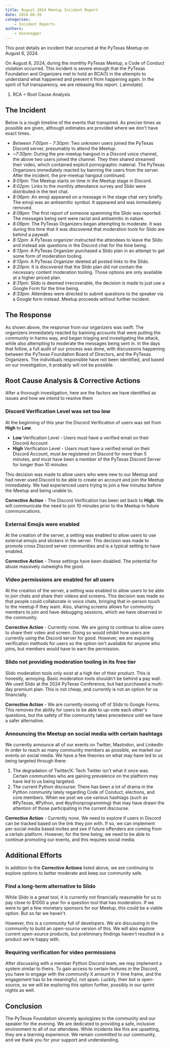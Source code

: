 ```yaml
---
title: August 2024 Meetup Incident Report
date: 2024-08-26
categories: 
    - Incident Reports
authors:
    - masonegger
---
```


This post details an incident that occurred at the PyTexas Meetup on August 6, 2024.

<!-- more -->

On August 6, 2024, during the monthly PyTexas Meetup, a Code of Conduct
violation occurred. This incident is severe enough that the PyTexas Foundation
and Organizers met to hold an RCA(1) in the attempts to understand what happened
and prevent it from happening again. In the spirit of full transparency, we are
releasing this report.
{.annotate}

1. RCA = Root Cause Analysis

## The Incident
Below is a rough timeline of the events that transpired. As precise times as possible
are given, although estimates are provided where we don't have exact times. 

* *Between 7:00pm - 7:30pm*: Two unknown users joined the PyTexas
    Discord server, presumably to attend the Meetup.
* *~7:30pm*: During the pre-meetup hangout in a Discord voice channel,
    the above two users joined the channel. They then shared streamed their video,
    which contained explicit pornographic material. The PyTexas Organizers immediately 
    reacted by banning the users from the server. After the incident, the pre-meetup
    hangout continued.
* *8:01pm*: The Meetup starts on time in the Meetup stage in Discord.
* *8:02pm*: Links to the monthly attendance survey and Slido were
    distributed in the text chat.
* *8:06pm*: An emoji appeared on a message in the stage chat very
    briefly. The emoji was an antisemitic symbol. It appeared and was immediately 
    removed.
* *8:08pm*: The first report of someone spamming the Slido was reported.
    The messages being sent were racist and antisemitic in nature. 
* *8:09pm*: The PyTexas Organizers began attempting to moderate. It was during
    this time that it was discovered that moderation tools for Slido are behind 
    a paywall.
* *8:12pm*: A PyTexas organizer instructed the attendees to leave the Slido and
    instead ask questions in the Discord chat for the time being.
* *8:13pm*: A PyTexas Organizer purchased a Slido plan in an attempt to get some
    form of moderation tooling.
* *8:13pm*: A PyTexas Organizer deleted all posted links to the Slido.
* *8:20pm*: It is discovered that the Slido plan did not contain the necessary 
    content moderation tooling. Those options are only available at a higher priced
    plan.
* *8:31pm*: Slido is deemed irrecoverable, the decision is made to just use a
    Google Form for the time being.
* *8:33pm*: Attendees were directed to submit questions to the speaker via a Google
    form instead. Meetup proceeds without further incident.

## The Response

As shown above, the response from our organizers was swift. The organizers 
immediately reacted by banning accounts that were putting the community in harms
way, and began triaging and investigating the attack, while also attempting to 
moderate the messages being sent in. In the days that follow, a full audit of our
process was done, with discussions happening between the PyTexas Foundation Board
of Directors, and the PyTexas Organizers. The individuals responsible have not
been identified, and based on our investigation, it probably will not be possible.

## Root Cause Analysis & Corrective Actions

After a thorough investigation, here are the factors we have identified as issues
and how we intend to resolve them

### Discord Verification Level was set too low
At the beginning of this year the Discord Verification of users was set from **High** to **Low**. 

* **Low** Verification Level - Users must have a verified email on their
Discord Account
* **High** Verification Level - Users must have a verified email on their
Discord Account, must be registered on Discord for more than 5 minutes,
and must have been a member of the PyTexas Discord Server for longer than
10 minutes

This decision was made to allow users who were new to our Meetup and had never 
used Discord to be able to create an account and join the Meetup immediately. 
We had experienced users trying to join a few minutes before the Meetup and being 
unable to.

**Corrective Action** - The Discord Verification has been set back to **High**.
We will communicate the need to join 10 minutes prior to the Meetup in future
communications.

### External Emojis were enabled
At the creation of the server, a setting was enabled to allow users to use external 
emojis and stickers in the server. This decision was made to promote cross Discord 
server communities and is a typical setting to have enabled.

**Corrective Action** - These settings have been disabled. The potential for 
abuse massively outweighs the good.

### Video permissions are enabled for all users
At the creation of the server, a setting was enabled to allow users to be able 
to join chats and share their videos and screens. This decision was made so that 
people could collaborate in voice chats, bringing that in-person touch to the 
meetup if they want. Also, sharing screens allows for community members to join 
and have debugging sessions, which we have observed in the community.

**Corrective Action** - Currently none. We are going to continue to allow users 
to share their video and screen. Doing so would inhibit how users are currently 
using the Discord server for good. However, we are exploring verification methods 
for users so the option isn't available for anyone who joins, but members would 
have to earn the permission.

### Slido not providing moderation tooling in its free tier
Slido moderation tools only exist at a high tier of their product. This is honestly,
annoying. Basic moderation tools shouldn't be behind a pay wall. We used Slido 
at the 2024 PyTexas Conference, but had purchased a multi-day premium plan. 
This is not cheap, and currently is not an option for us financially.

**Corrective Action** - We are currently moving off of Slido to Google Forms.
This removes the ability for users to be able to up-vote each other's questions,
but the safety of the community takes precedence until we have a safer alternative.

### Announcing the Meetup on social media with certain hashtags
We currently announce all of our events on Twitter, Mastodon, and LinkedIn
In order to reach as many community members as possible, we market our events
on social media. We have a few theories on what may have led to us being targeted
through there:

1. The degradation of Twitter/X: Tech Twitter isn't what it once was. 
   Certain communities who are gaining prevalence on the platform may have
   led to us being targeted. 
2. The current Python discourse: There has been a lot of drama in the Python
    community lately regarding Code of Conduct, elections, and core members. 
    When we post we use various hashtags (such as #PyTexas, #Python, and
    #pythonprogramming) that may have drawn the attention of those participating
    in the current discourse.

**Corrective Action** - Currently none. We need to explore if users in Discord
can be tracked based on the link they join with. If so, we can implement per-social
media based invites and see if future offenders are coming from a certain platform.
However, for the time being, we need to be able to continue promoting our events, 
and this requires social media.

## Additional Efforts

In addition to the **Corrective Actions** listed above, we are continuing to explore
options to better moderate and keep our community safe.

### Find a long-term alternative to Slido
While Slido is a great tool, it is currently not financially reasonable for us to
pay close to $1000 a year for a question tool that has moderation. If we were to 
get a few monetary sponsors for our Meetup, this could be a viable option. But
so far we haven't. 

However, this is a community full of developers. We are discussing in the community
to build an open-source version of this. We will also explore current open-source
products, but preliminary findings haven't resulted in a product we're happy with.

### Requiring verification for video permissions

After discussing with a member Python Discord team, we may implement a system
similar to theirs. To gain access to certain features in the Discord, you have
to engage with the community X amount in Y time frame, and the engagement has
to be meaningful, not spam. Luckily, their bot is open-source, so we will be 
exploring this option further, possibly in our sprint nights as well.

## Conclusion

The PyTexas Foundation sincerely apologizes to the community and our speaker for
the evening. We are dedicated to providing a safe, inclusive environment to all
of our attendees. While incidents like this are upsetting, they are a learning 
experience. We remain committed to our community, and we thank you for your support
and understanding.
